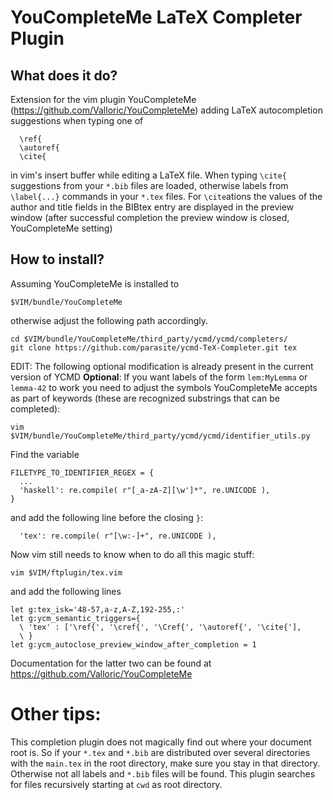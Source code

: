 # YouCompleteMe LaTeX Completer Plugin
## What does it do?
Extension for the vim plugin YouCompleteMe (https://github.com/Valloric/YouCompleteMe) adding LaTeX autocompletion suggestions when typing one of

```
  \ref{
  \autoref{
  \cite{
```
in vim's insert buffer while editing a LaTeX file. When typing ``\cite{`` suggestions from your ``*.bib`` files are loaded, otherwise labels from ``\label{...}`` commands in your ``*.tex`` files. For ``\cite``ations the values of the author and title fields in the BIBtex entry are displayed in the preview window (after successful completion the preview window is closed, YouCompleteMe setting)

## How to install?

Assuming YouCompleteMe is installed to
```
$VIM/bundle/YouCompleteMe
```
otherwise adjust the following path accordingly.
```
cd $VIM/bundle/YouCompleteMe/third_party/ycmd/ycmd/completers/
git clone https://github.com/parasite/ycmd-TeX-Completer.git tex
```

EDIT: The following optional modification is already present in the current version of YCMD
__Optional__: If you want labels of the form ``lem:MyLemma`` or ``lemma-42`` to work you need to adjust the symbols YouCompleteMe accepts as part of keywords (these are recognized substrings that can be completed):
```
vim $VIM/bundle/YouCompleteMe/third_party/ycmd/ycmd/identifier_utils.py
```
Find the variable
```
FILETYPE_TO_IDENTIFIER_REGEX = {
  ...
  'haskell': re.compile( r"[_a-zA-Z][\w']*", re.UNICODE ),
}
```
and add the following line before the closing ``}``:
```
  'tex': re.compile( r"[\w:-]+", re.UNICODE ),
```

Now vim still needs to know when to do all this magic stuff:
```
vim $VIM/ftplugin/tex.vim
```
and add the following lines
```
let g:tex_isk='48-57,a-z,A-Z,192-255,:'
let g:ycm_semantic_triggers={
  \ 'tex' : ['\ref{', '\cref{', '\Cref{', '\autoref{', '\cite{'],
  \ }
let g:ycm_autoclose_preview_window_after_completion = 1
```
Documentation for the latter two can be found at https://github.com/Valloric/YouCompleteMe

# Other tips:
This completion plugin does not magically find out where your document root is. So if your ``*.tex`` and ``*.bib`` are distributed over several directories with the ``main.tex`` in the root directory, make sure you stay in that directory. Otherwise not all labels and ``*.bib`` files will be found. This plugin searches for files recursively starting at ``cwd`` as root directory.
